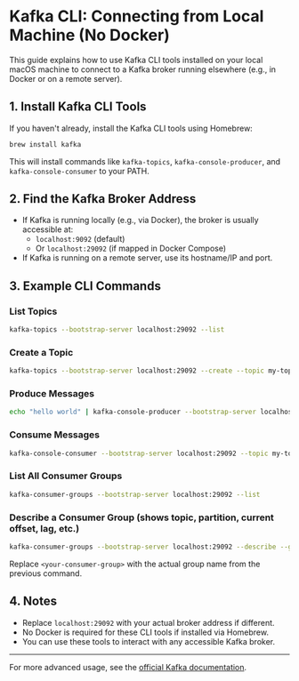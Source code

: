 # Kafka CLI: Connecting from Local Machine (No Docker)

This guide explains how to use Kafka CLI tools installed on your local macOS machine to connect to a Kafka broker running elsewhere (e.g., in Docker or on a remote server).

## 1. Install Kafka CLI Tools

If you haven't already, install the Kafka CLI tools using Homebrew:

```sh
brew install kafka
```

This will install commands like `kafka-topics`, `kafka-console-producer`, and `kafka-console-consumer` to your PATH.

## 2. Find the Kafka Broker Address

- If Kafka is running locally (e.g., via Docker), the broker is usually accessible at:
    - `localhost:9092` (default)
    - Or `localhost:29092` (if mapped in Docker Compose)
- If Kafka is running on a remote server, use its hostname/IP and port.

## 3. Example CLI Commands

### List Topics
```sh
kafka-topics --bootstrap-server localhost:29092 --list
```

### Create a Topic
```sh
kafka-topics --bootstrap-server localhost:29092 --create --topic my-topic --partitions 1 --replication-factor 1
```

### Produce Messages
```sh
echo "hello world" | kafka-console-producer --bootstrap-server localhost:29092 --topic my-topic
```

### Consume Messages
```sh
kafka-console-consumer --bootstrap-server localhost:29092 --topic my-topic --from-beginning
```

### List All Consumer Groups
```sh
kafka-consumer-groups --bootstrap-server localhost:29092 --list
```

### Describe a Consumer Group (shows topic, partition, current offset, lag, etc.)
```sh
kafka-consumer-groups --bootstrap-server localhost:29092 --describe --group <your-consumer-group>
```

Replace `<your-consumer-group>` with the actual group name from the previous command.

## 4. Notes
- Replace `localhost:29092` with your actual broker address if different.
- No Docker is required for these CLI tools if installed via Homebrew.
- You can use these tools to interact with any accessible Kafka broker.

---
For more advanced usage, see the [official Kafka documentation](https://kafka.apache.org/documentation/).
